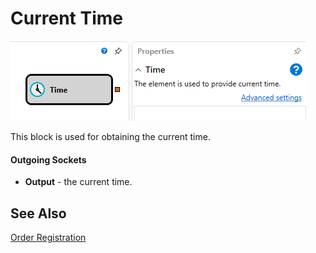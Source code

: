 # Current Time

![Designer time 00](../images/Designer_time_00.png)

This block is used for obtaining the current time.

#### Outgoing Sockets

- **Output** - the current time.

## See Also

[Order Registration](Designer_Position_opening.html)
